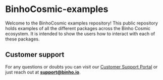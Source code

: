 # BinhoCosmic-examples

Welcome to the BinhoCosmic examples repository! This public repository holds examples of all the different packages across the Binho Cosmic ecosystem. It is intended to show the users how to interact with each of these packages.

## Customer support

For any questions or doubts you can visit our [Customer Support Portal](https://support.binho.io/) or just reach out at **support@binho.io**.